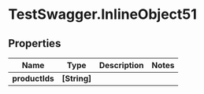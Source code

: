 # TestSwagger.InlineObject51

## Properties

Name | Type | Description | Notes
------------ | ------------- | ------------- | -------------
**productIds** | **[String]** |  | 


